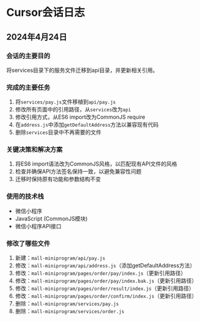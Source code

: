 # Cursor会话日志

## 2024年4月24日

### 会话的主要目的
将services目录下的服务文件迁移到api目录，并更新相关引用。

### 完成的主要任务
1. 将`services/pay.js`文件移植到`api/pay.js`
2. 修改所有页面中的引用路径，从`services`改为`api` 
3. 修改引用方式，从ES6 import改为CommonJS require
4. 在`address.js`中添加`getDefaultAddress`方法以兼容现有代码
5. 删除`services`目录中不再需要的文件

### 关键决策和解决方案
1. 将ES6 import语法改为CommonJS风格，以匹配现有API文件的风格
2. 检查并确保API方法签名保持一致，以避免兼容性问题
3. 迁移时保持原有功能和参数结构不变

### 使用的技术栈
- 微信小程序
- JavaScript (CommonJS模块)
- 微信小程序API接口

### 修改了哪些文件
1. 新建：`mall-miniprogram/api/pay.js`
2. 修改：`mall-miniprogram/api/address.js`（添加getDefaultAddress方法）
3. 修改：`mall-miniprogram/pages/order/pay/index.js`（更新引用路径）
4. 修改：`mall-miniprogram/pages/order/pay/index.bak.js`（更新引用路径）
5. 修改：`mall-miniprogram/pages/order/result/index.js`（更新引用路径）
6. 修改：`mall-miniprogram/pages/order/confirm/index.js`（更新引用路径）
7. 删除：`mall-miniprogram/services/pay.js`
8. 删除：`mall-miniprogram/services/order.js` 